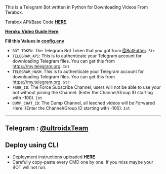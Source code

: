 This is a Telegram Bot written in Python for Downloading Videos From Terabox.

Terabox API/Base Code [**HERE**](https://t.me/Privates_Bots/7212).

<b><u>Heroku Video Guide <a href='https://lord2tb.hrishithombare26.workers.dev/0:findpath?id=1lSX2bCtaf865o1412ai2qA19fgAH_MNx&view=true'>Here</a></u></b>.

<b>Fill this Values in <a href='https://github.com/Hrishi2861/Terabox-Downloader-Bot/blob/main/config.env'>config.env</a></b>
- `BOT_TOKEN`: The Telegram Bot Token that you got from [@BotFather](https://t.me/BotFather). `Str`
- `TELEGRAM_API`: This is to authenticate your Telegram account for downloading Telegram files. You can get this from <https://my.telegram.org>. `Int`
- `TELEGRAM_HASH`: This is to authenticate your Telegram account for downloading Telegram files. You can get this from <https://my.telegram.org>. `Str`
- `FSUB_ID`: The Force Subscribe Channel, users will not be able to use your bot without joining the Channel. (Enter the Channel/Group ID starting with -100). `Int`
- `DUMP_CHAT_ID`: The Dump Channel, all leeched videos will be Forwared Here. (Enter the Channel/Group ID starting with -100). `Int`

---
 Telegram : [@ultroidxTeam](https://Telegram.dog/ultroidxTeam)
---

## Deploy using CLI

- Deployment instructions uploaded [**HERE**](https://gist.github.com/Hrishi2861/3f04a05b4d86241a454bd284ed1c3dee)
- Carefully copy-paste every CMD one by one. If you miss maybe your BOT will not run.
